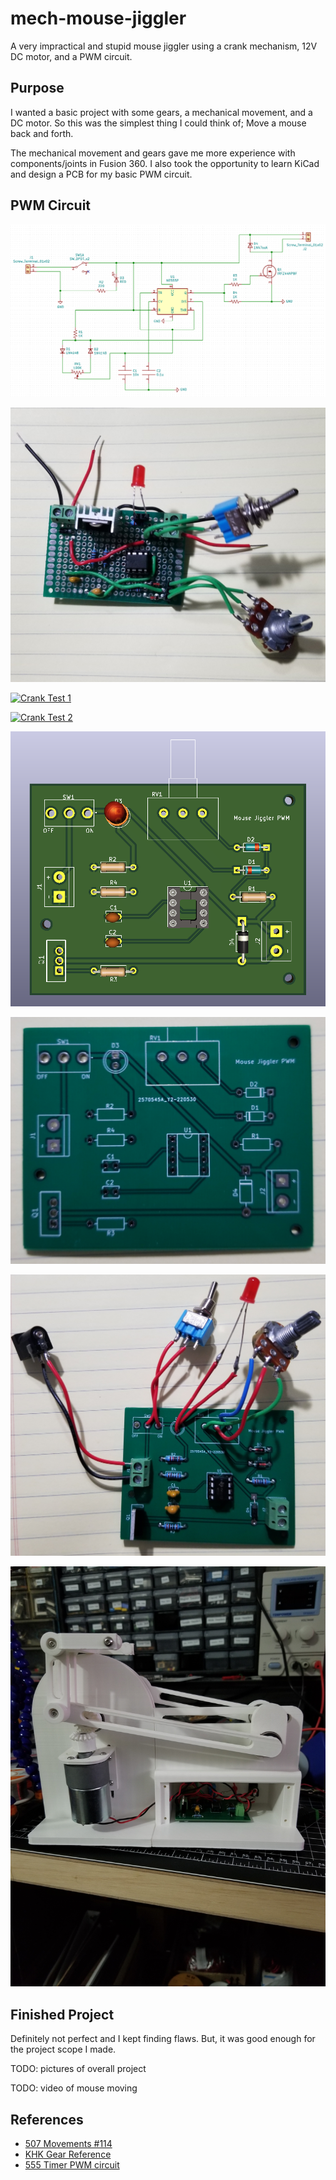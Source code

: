 # mech-mouse-jiggler

A very impractical and stupid mouse jiggler using a crank mechanism, 12V DC motor, and a PWM circuit.

## Purpose

I wanted a basic project with some gears, a mechanical movement, and a DC motor. 
So this was the simplest thing I could think of; Move a mouse back and forth.

The mechanical movement and gears gave me more experience with components/joints in Fusion 360.
I also took the opportunity to learn KiCad and design a PCB for my basic PWM circuit.

## PWM Circuit

![docs/pwm-schematic.PNG](docs/pwm-schematic.PNG)

![docs/prototype-pwm.jpg](docs/prototype-pwm.jpg)

[![Crank Test 1](https://img.youtube.com/vi/KTGvGtsnRqs/0.jpg)](https://youtube.com/shorts/KTGvGtsnRqs)

[![Crank Test 2](https://img.youtube.com/vi/8-THsEUhmM4/0.jpg)](https://youtube.com/shorts/8-THsEUhmM4)

![docs/pwm-pcb-3d.PNG](docs/pwm-pcb-3d.PNG)

![docs/pcb-blank.jpg](docs/pcb-blank.jpg)

![docs/pcb-assembled.jpg](docs/pcb-assembled.jpg)

![docs/assembled-1.jpg](docs/assembled-1.jpg)

## Finished Project

Definitely not perfect and I kept finding flaws. But, it was good enough for the project scope I made.

TODO: pictures of overall project

TODO: video of mouse moving

## References

- [507 Movements #114](http://507movements.com/mm_114.html)
- [KHK Gear Reference](https://khkgears.net/new/gear_knowledge/gear_technical_reference/involute_gear_profile.html)
- [555 Timer PWM circuit](http://www.555-timer-circuits.com/motor-pwm.html)
